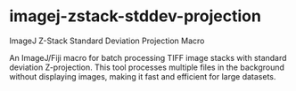 # imagej-zstack-stddev-projection
ImageJ Z-Stack Standard Deviation Projection Macro

An ImageJ/Fiji macro for batch processing TIFF image stacks with standard deviation Z-projection. This tool processes multiple files in the background without displaying images, making it fast and efficient for large datasets.

